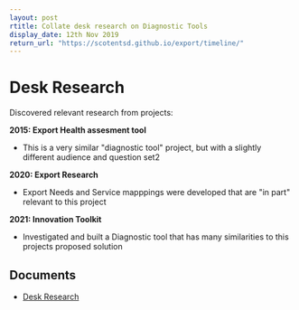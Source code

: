 ```yaml
---
layout: post
rtitle: Collate desk research on Diagnostic Tools
display_date: 12th Nov 2019
return_url: "https://scotentsd.github.io/export/timeline/"
---
```



# Desk Research  
Discovered relevant research from projects: 

**2015: Export Health assesment tool**
- This is a very similar "diagnostic tool" project, but with a slightly different audience and question set2

**2020: Export Research**
- Export Needs and Service mapppings were developed that are "in part" relevant to this project 

**2021: Innovation Toolkit**
- Investigated and built a Diagnostic tool that has many similarities to this projects proposed solution

## Documents
- [Desk Research](https://scotentsd.github.io/exportselfassessment/desk/)
